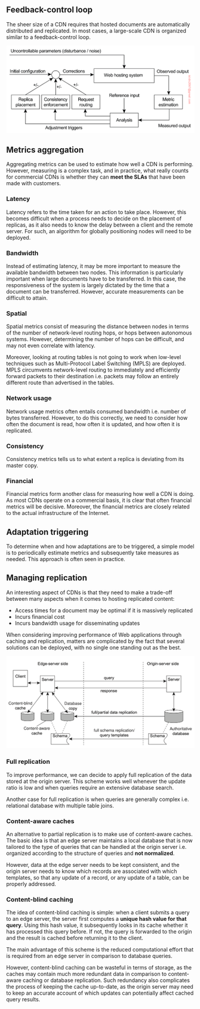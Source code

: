 ## Feedback-control loop

The sheer size of a CDN requires that hosted documents are automatically distributed and replicated. In most cases, a large-scale CDN is organized similar to a feedback-control loop.

<img src="../assets/feedback-control.png">

## Metrics aggregation

Aggregating metrics can be used to estimate how well a CDN is performing. However, measuring is a complex task, and in practice, what really counts for commercial CDNs is whether they can **meet the SLAs** that have been made with customers.

### Latency

Latency refers to the time taken for an action to take place. However, this becomes difficult when a process needs to decide on the placement of replicas, as it also needs to know the delay between a client and the remote server. For such, an algorithm for globally positioning nodes will need to be deployed.

### Bandwidth

Instead of estimating latency, it may be more important to measure the available bandwidth between two nodes. This information is particularly important when large documents have to be transferred. In this case, the responsiveness of the system is largely dictated by the time that a document can be transferred. However, accurate measurements can be difficult to attain.

### Spatial

Spatial metrics consist of measuring the distance between nodes in terms of the number of network-level routing hops, or hops between autonomous systems. However, determining the number of hops can be difficult, and may not even correlate with latency.

Moreover, looking at routing tables is not going to work when low-level techniques such as Multi-Protocol Label Switching (MPLS) are deployed. MPLS circumvents network-level routing to immediately and efficiently forward packets to their destination i.e. packets may follow an entirely different route than advertised in the tables.

### Network usage

Network usage metrics often entails consumed bandwidth i.e. number of bytes transferred. However, to do this correctly, we need to consider how often the document is read, how often it is updated, and how often it is replicated.

### Consistency

Consistency metrics tells us to what extent a replica is deviating from its master copy.

### Financial

Financial metrics form another class for measuring how well a CDN is doing. As most CDNs operate on a commercial basis, it is clear that often financial metrics will be decisive. Moreover, the financial metrics are closely related to the actual infrastructure of the Internet.

## Adaptation triggering

To determine when and how adaptations are to be triggered, a simple model is to periodically estimate metrics and subsequently take measures as needed. This approach is often seen in practice.

## Managing replication

An interesting aspect of CDNs is that they need to make a trade-off between many aspects when it comes to hosting replicated content:

- Access times for a document may be optimal if it is massively replicated
- Incurs financial cost
- Incurs bandwidth usage for disseminating updates

When considering improving performance of Web applications through caching and replication, matters are complicated by the fact that several solutions can be deployed, with no single one standing out as the best.

<img src="../assets/replication-alternatives.png">

### Full replication

To improve performance, we can decide to apply full replication of the data stored at the origin server. This scheme works well whenever the update ratio is low and when queries require an extensive database search.

Another case for full replication is when queries are generally complex i.e. relational database with multiple table joins.

### Content-aware caches

An alternative to partial replication is to make use of content-aware caches. The basic idea is that an edge server maintains a local database that is now tailored to the type of queries that can be handled at the origin server i.e. organized according to the structure of queries and **not normalized**.

However, data at the edge server needs to be kept consistent, and the origin server needs to know which records are associated with which templates, so that any update of a record, or any update of a table, can be properly addressed.

### Content-blind caching

The idea of content-blind caching is simple: when a client submits a query to an edge server, the server first computes a **unique hash value for that query**. Using this hash value, it subsequently looks in its cache whether it has processed this query before. If not, the query is forwarded to the origin and the result is cached before returning it to the client.

The main advantage of this scheme is the reduced computational effort that is required from an edge server in comparison to database queries.

However, content-blind caching can be wasteful in terms of storage, as the caches may contain much more redundant data in comparison to content-aware caching or database replication. Such redundancy also complicates the process of keeping the cache up-to-date, as the origin server may need to keep an accurate account of which updates can potentially affect cached query results.

